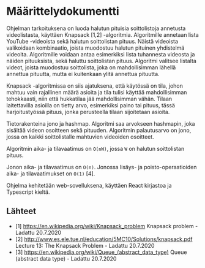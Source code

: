 # Määrittelydokumentti

Ohjelman tarkoituksena on luoda halutun pituisia soittolistoja annetusta videolistasta, käyttäen Knapsack [1,2] -algoritmia. Algoritmille annetaan lista YouTube -videoista sekä halutun soittolistan pituus. Näistä videoista valikoidaan kombinaatio, joista muodostuu halutun pituinen yhdistelmä videoita. Algoritmille voidaan antaa esimerkiksi lista tuhannesta videosta ja näiden pituuksista, sekä haluttu soittolistan pituus. Algoritmi valitsee listalta videot, joista muodostuu soittolista, joka on mahdollisimman lähellä annettua pituutta, mutta ei kuitenkaan ylitä annettua pituutta.

Knapsack -algoritmissa on siis ajatuksena, että käytössä on tila, johon mahtuu vain rajallinen määrä asioita ja tila tulisi käyttää mahdollisimman tehokkaasti, niin että hukkatilaa jää mahdollisimman vähän. Tilaan laitettavilla asioilla on tietty arvo, esimerkiksi paino tai pituus, tässä harjoitustyössä pituus, jonka perusteella tilaan sijoitetaan asioita.

Tietorakenteina jono ja hashmap.
Algoritmi saa arvokseen hashmapin, joka sisältää videon osoitteen sekä pituuden.
Algoritmin palautusarvo on jono, jossa on kaikki soittolistalle mahtuvien videoiden osoitteet.

Algoritmin aika- ja tilavaatimus on `O(nW)`, jossa `W` on halutun soittolistan pituus.

Jonon aika- ja tilavaatimus on `O(n)`. Jonossa lisäys- ja poisto-operaatioiden aika- ja tilavaatimukset on `O(1)` [4].

Ohjelma kehitetään web-sovelluksena, käyttäen React kirjastoa ja Typescript kieltä.

## Lähteet
- [1] https://en.wikipedia.org/wiki/Knapsack_problem Knapsack problem - Ladattu 20.7.2020
- [2] http://www.es.ele.tue.nl/education/5MC10/Solutions/knapsack.pdf Lecture 13: The Knapsack Problem - Ladattu 20.7.2020
- [3] https://en.wikipedia.org/wiki/Queue_(abstract_data_type) Queue (abstract data type) - Ladattu 20.7.2020
